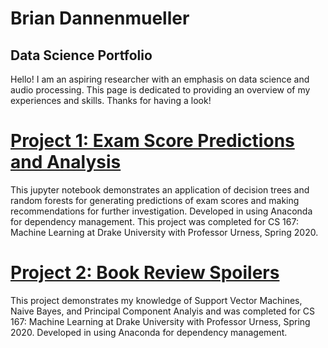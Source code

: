 # Brian Dannenmueller
## Data Science Portfolio

Hello! I am an aspiring researcher with an emphasis on data science and audio processing. This page is dedicated to providing an overview of my experiences and skills. Thanks for having a look!

# [Project 1: Exam Score Predictions and Analysis](https://github.com/briandannenmueller/PredictingExamScores/blob/main/ExamScorePredictions.ipynb)
This jupyter notebook demonstrates an application of decision trees and random forests for generating predictions of exam scores and making recommendations for further investigation. Developed in using Anaconda for dependency management. This project was completed for CS 167: Machine Learning at Drake University with Professor Urness, Spring 2020.

# [Project 2: Book Review Spoilers](https://github.com/briandannenmueller/PredictingBookReviewSpoilers/blob/main/SpoilerPredictions.ipynb)
This project demonstrates my knowledge of Support Vector Machines, Naive Bayes, and Principal Component Analyis and was completed for CS 167: Machine Learning at Drake University with Professor Urness, Spring 2020. 
Developed in using Anaconda for dependency management. 
